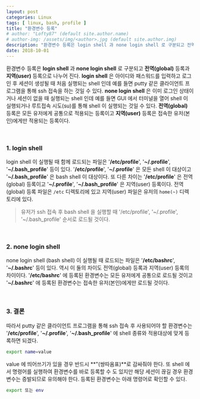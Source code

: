 ```yaml
---
layout: post
categories: Linux
tags: [ linux, bash, profile ]
title: "환경변수 등록"
# author: "Lofty87" (default site.author.name)
# author-img: /assets/img/<author>.jpg (default site.author.img)
description: "환경변수 등록은 login shell 과 none login shell 로 구분되고 전역(global) 등록과 지역(user) 등록으로 나누어 진다. login shell 은 아이디와 패스워드를 입력하고 로그인 후 세션이 생성될 때 처음 실행되는 shell 인데 예를 들면 putty 같은 클라이언트 프로그램을 통해 ssh 접속을 하는 것일 수 있다. none login shell 은 이미 로그인 상태이거나 세션이 없을 때 실행되는 shell 인데 예를 들면 GUI 에서 터미널을 열어 shell 이 실행되거나 루트접속 시도(su)를 통해 shell 이 실행되는 것일 수 있다. 전역(global) 등록은 모든 유저에게 공통으로 적용되는 등록이고 지역(user) 등록은 접속한 유저(본인)에게만 적용되는 등록이다."
date: 2018-10-01
---
```


환경변수 등록은 **login shell** 과 **none login shell** 로 구분되고 **전역(global)** 등록과 **지역(user)** 등록으로 나누어 진다. **login shell** 은 아이디와 패스워드를 입력하고 로그인 후 세션이 생성될 때 처음 실행되는 shell 인데 예를 들면 putty 같은 클라이언트 프로그램을 통해 ssh 접속을 하는 것일 수 있다. **none login shell** 은 이미 로그인 상태이거나 세션이 없을 때 실행되는 shell 인데 예를 들면 GUI 에서 터미널을 열어 shell 이 실행되거나 루트접속 시도(su)를 통해 shell 이 실행되는 것일 수 있다. **전역(global)** 등록은 모든 유저에게 공통으로 적용되는 등록이고 **지역(user)** 등록은 접속한 유저(본인)에게만 적용되는 등록이다.

<br>

### 1. login shell

login shell 이 실행될 때 함께 로드되는 파일은 '**/etc/profile**', '**~/.profile**', '**~/.bash_profile**' 등이 있다. '**/etc/profile**', '**~/.profile**' 은 모든 shell 이 대상이고 '**~/.bash_profile**' 은 bash shell 이 대상이다. 또 다른 차이는 '**/etc/profile**' 은 전역(global) 등록이고 '**~/.profile**', '**~/.bash_profile**' 은 지역(user) 등록이다. 전역(global) 등록 파일은 `/etc` 디렉토리에 있고 지역(user) 파일은 유저의 `home(~)` 디렉토리에 있다.

> 유저가 ssh 접속 후 bash shell 을 실행할 때 '/etc/profile', '~/.profile', '~/.bash_profile' 순서로 로드될 것이다.

<br>

### 2. none login shell

none login shell (bash shell) 이 실행될 때 로드되는 파일은 '**/etc/bashrc**', '**~/.bashrc**' 등이 있다. 역시 이 둘의 차이도 전역(global) 등록과 지역(user) 등록의 차이이다. '**/etc/bashrc**' 에 등록된 환경변수는 모든 유저에게 공통으로 로드될 것이고 '**~/.bashrc**' 에 등록된 환경변수는 접속한 유저(본인)에게만 로드될 것이다.

<br>

### 3. 결론

따라서 putty 같은 클라이언트 프로그램을 통해 ssh 접속 후 사용되어야 할 환경변수는 '**/etc/profile**', '**~/.profile**', '**~/.bash_profile**' 에 shell 종류와 적용대상에 맞게 등록하면 되겠다.

```bash
export name=value
```

value 에 띄어쓰기가 있을 경우 반드시 **"(쌍따옴표)**로 감싸줘야 한다. 또 shell 에서 명령어를 실행하여 환경변수를 바로 등록할 수 도 있지만 해당 세션이 끊길 경우 환경변수는 증발되므로 유의해야 한다. 등록된 환경변수는 아래 명령어로 확인할 수 있다.

```bash
export 또는 env
```